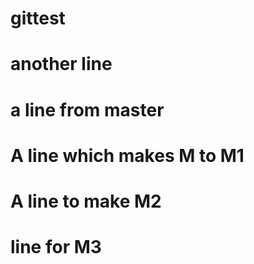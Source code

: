 # gittest
# another line
# a line from master
# A line which makes M to M1
# A line to make M2
# line for M3
